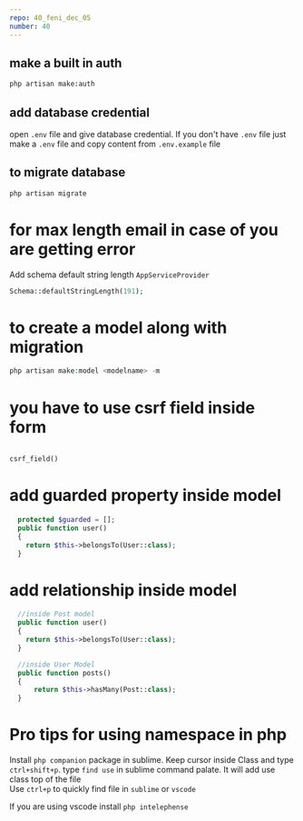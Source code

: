 ```yaml
---
repo: 40_feni_dec_05
number: 40
---
```


## make a built in auth

~~~bash
php artisan make:auth
~~~

## add database credential

open `.env` file and give database credential. If you don't have `.env` file just make a `.env` file and copy content from `.env.example` file

## to migrate database

~~~php
php artisan migrate
~~~

# for max length email in case of you are getting error 

Add schema default string length `AppServiceProvider`

~~~php
Schema::defaultStringLength(191);
~~~

#  to create a model along with migration

~~~php
php artisan make:model <modelname> -m
~~~

# you have to use csrf field inside form

~~~php

csrf_field()

~~~
# add guarded property inside model

~~~php
  protected $guarded = [];
  public function user()
  {
    return $this->belongsTo(User::class);
  }
~~~

# add relationship inside model

~~~php
  //inside Post model
  public function user()
  {
    return $this->belongsTo(User::class);
  }

  //inside User Model
  public function posts()
  {
      return $this->hasMany(Post::class);
  }
~~~


# Pro tips for using namespace in php

Install `php companion` package in sublime. Keep cursor inside Class and type `ctrl+shift+p`. type `find use` in sublime command palate. It will add use class top of the file      
Use `ctrl+p` to quickly find file in `sublime` or `vscode`    

If you are using vscode install `php intelephense`


